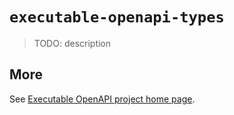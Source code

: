 # `executable-openapi-types`

> TODO: description

## More

See [Executable OpenAPI project home page](https://github.com/alexstrat/executable-openapi).
